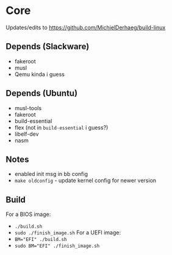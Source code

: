 # Core

Updates/edits to https://github.com/MichielDerhaeg/build-linux

## Depends (Slackware)
* fakeroot
* musl
* Qemu kinda i guess

## Depends (Ubuntu)
* musl-tools
* fakeroot
* build-essential
* flex (not in `build-essential` i guess?)
* libelf-dev
* nasm

## Notes
* enabled init msg in bb config
* `make oldconfig` - update kernel config for newer version

## Build
For a BIOS image:
* `./build.sh`
* `sudo ./finish_image.sh`
For a UEFI image:
* `BM="EFI" ./build.sh`
* `sudo BM="EFI" ./finish_image.sh`